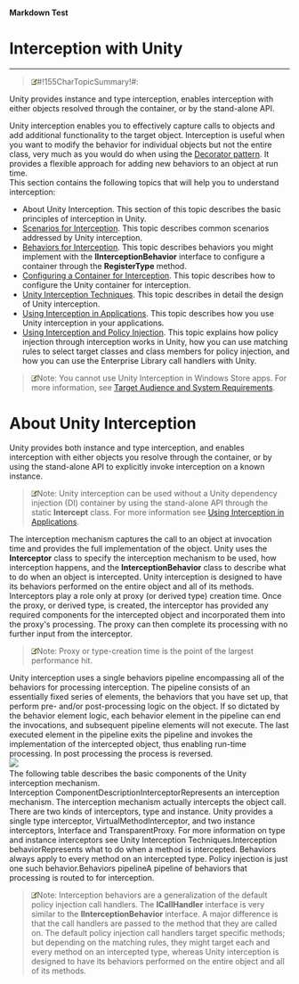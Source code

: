 ﻿---
Source File Name: 75-Interception.docx
AssetID: 8354c203-e77a-4873-80c9-b9041b468795
Title: Interception with Unity
Order In ToC: 2
Output Filename: 2_Interception with Unity.markdown
---

#### Markdown Test ####
# Interception with Unity #
----------


> ![](images/note.gif)#!155CharTopicSummary!#:
> 
Unity provides instance and type interception, enables interception with either objects resolved through the container, or by the stand-alone API.

Unity interception enables you to effectively capture calls to objects and add additional functionality to the target object. Interception is useful when you want to modify the behavior for individual objects but not the entire class, very much as you would do when using the [Decorator pattern](http://en.wikipedia.org/wiki/Decorator_pattern). It provides a flexible approach for adding new behaviors to an object at run time.   
This section contains the following topics that will help you to understand interception:  
+ About Unity Interception. This section of this topic describes the basic principles of interception in Unity.
+ [Scenarios for Interception](test-markdown_ed7289ac-2407-409a-8a4d-04bc2a0c763a.html). This topic describes common scenarios addressed by Unity interception.
+ [Behaviors for Interception](test-markdown_73690eea-cce2-48aa-a143-d6fcd80e1654.html). This topic describes behaviors you might implement with the **IInterceptionBehavior** interface to configure a container through the **RegisterType** method.
+ [Configuring a Container for Interception](test-markdown_6a974ef0-4f5e-407f-b196-b126a08f9205.html). This topic describes how to configure the Unity container for interception.
+ [Unity Interception Techniques](test-markdown_9765b670-328a-488c-a219-d114381b7c75.html). This topic describes in detail the design of Unity interception.
+ [Using Interception in Applications](test-markdown_67c6df4d-4c1b-4020-82c8-f2cf87defbc2.html). This topic describes how you use Unity interception in your applications.
+ [Using Interception and Policy Injection](test-markdown_7a2c7fa6-28c2-479e-8df9-b4651824eb94.html). This topic explains how policy injection through interception works in Unity, how you can use matching rules to select target classes and class members for policy injection, and how you can use the Enterprise Library call handlers with Unity.

> ![](images/note.gif)Note:
> You cannot use Unity Interception in Windows Store apps. For more information, see [Target Audience and System Requirements](test-markdown_c678b828-6309-41e9-bc24-04c290d448bb.html).


# About Unity Interception #
Unity provides both instance and type interception, and enables interception with either objects you resolve through the container, or by using the stand-alone API to explicitly invoke interception on a known instance.  


> ![](images/note.gif)Note:
> Unity interception can be used without a Unity dependency injection (DI) container by using the stand-alone API through the static **Intercept** class. For more information see [Using Interception in Applications](test-markdown_67c6df4d-4c1b-4020-82c8-f2cf87defbc2.html).


The interception mechanism captures the call to an object at invocation time and provides the full implementation of the object. Unity uses the **Interceptor** class to specify the interception mechanism to be used, how interception happens, and the **InterceptionBehavior** class to describe what to do when an object is intercepted. Unity interception is designed to have its behaviors performed on the entire object and all of its methods. Interceptors play a role only at proxy (or derived type) creation time. Once the proxy, or derived type, is created, the interceptor has provided any required components for the intercepted object and incorporated them into the proxy's processing. The proxy can then complete its processing with no further input from the interceptor.  


> ![](images/note.gif)Note:
> Proxy or type-creation time is the point of the largest performance hit.


Unity interception uses a single behaviors pipeline encompassing all of the behaviors for processing interception. The pipeline consists of an essentially fixed series of elements, the behaviors that you have set up, that perform pre- and/or post-processing logic on the object. If so dictated by the behavior element logic, each behavior element in the pipeline can end the invocations, and subsequent pipeline elements will not execute. The last executed element in the pipeline exits the pipeline and invokes the implementation of the intercepted object, thus enabling run-time processing. In post processing the process is reversed.  
![](/images/images\68DE2665B2D4503428107A4DD26F42E3.png)  
The following table describes the basic components of the Unity interception mechanism.  
Interception ComponentDescriptionInterceptorRepresents an interception mechanism. The interception mechanism actually intercepts the object call. There are two kinds of interceptors, type and instance. Unity provides a single type interceptor, VirtualMethodInterceptor, and two instance interceptors, Interface and TransparentProxy. For more information on type and instance interceptors see Unity Interception Techniques.Interception behaviorRepresents what to do when a method is intercepted. Behaviors always apply to every method on an intercepted type. Policy injection is just one such behavior.Behaviors pipelineA pipeline of behaviors that processing is routed to for interception.

> ![](images/note.gif)Note:
> Interception behaviors are a generalization of the default policy injection call handlers. The **ICallHandler** interface is very similar to the **IInterceptionBehavior** interface. A major difference is that the call handlers are passed to the method that they are called on.
The default policy injection call handlers target specific methods; but depending on the matching rules, they might target each and every method on an intercepted type, whereas Unity interception is designed to have its behaviors performed on the entire object and all of its methods. 




